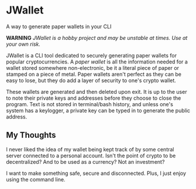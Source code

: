 # JWallet
A way to generate paper wallets in your CLI

**WARNING** *JWallet is a hobby project and may be unstable at times. Use at your own risk.*

JWallet is a CLI tool dedicated to securely generating paper wallets 
for popular cryptocurrencies. A *paper wallet* is all the information 
needed for a wallet stored somewhere non-electronic, be it a literal piece of paper
or stamped on a piece of metal. Paper wallets aren't perfect as they can
be easy to lose, but they do add a layer of security to one's crypto wallet.

These wallets are generated and then deleted upon exit. It is up to 
the user to note their private keys and addresses before they choose
to close the program. Text is not stored in terminal/bash history, and unless 
one's system has a keylogger, a private key can be typed in to generate
the public address.

## My Thoughts

I never liked the idea of my wallet being kept track of by some central server
connected to a personal account. Isn't the point of crypto to be decentralized? 
And to be used as a currency? Not an investment? 

I want to make something safe, secure and disconnected. Plus, I just enjoy using
the command line. 

<!--I have my own opinions about the state of crypto and definitely they play a role
as to way I don't interract much with it.

I'm not much of a crypto investor, but I've always had 
an interest in the technology behind it all. With that interest,
I've learned a lot about the concepts of blockchain, but I haven't
applied much of my knowledge to anything. I plan on doing a lot 
more crypto-related development, even though I'm not a fan
of certain aspects of the current crypto world. 


